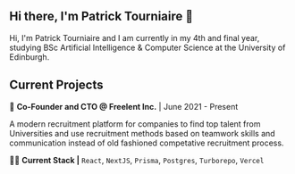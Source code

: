 ## Hi there, I'm Patrick Tourniaire 👋

Hi, I'm Patrick Tourniaire and I am currently in my 4th and final year, studying BSc Artificial Intelligence & Computer Science at the University of Edinburgh. 

## Current Projects
🚀  **Co-Founder and CTO @ Freelent Inc.** | June 2021 - Present

A modern recruitment platform for companies to find top talent from Universities and use recruitment methods based on teamwork skills and communication instead of old fashioned competative recruitment process.

👨‍💻 **Current Stack |** `React`, `NextJS`, `Prisma`, `Postgres`, `Turborepo`, `Vercel`
